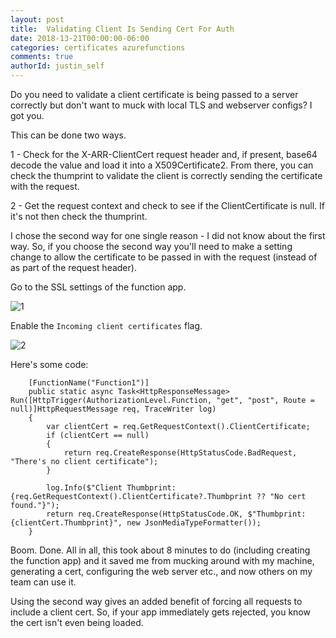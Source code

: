 ```yaml
---
layout: post
title:  Validating Client Is Sending Cert For Auth
date: 2018-13-21T00:00:00-06:00
categories: certificates azurefunctions
comments: true
authorId: justin_self
---
```


Do you need to validate a client certificate is being passed to a server correctly but don't want to muck with local TLS and webserver configs? I got you.

<!-- more -->

[1]: https://imgur.com/ehuVZqx.png
[2]: https://imgur.com/knx5FJd.png

This can be done two ways.

1 - Check for the X-ARR-ClientCert request header and, if present, base64 decode the value and load it into a X509Certificate2. From there, you can check the thumprint to validate the client is correctly sending the certificate with the request.

2 - Get the request context and check to see if the ClientCertificate is null. If it's not then check the thumprint.

I chose the second way for one single reason - I did not know about the first way. So, if you choose the second way you'll need to make a setting change to allow the certificate to be passed in with the request (instead of as part of the request header).

Go to the SSL settings of the function app.

![1]

Enable the `Incoming client certificates` flag.

![2]

Here's some code:

        [FunctionName("Function1")]
        public static async Task<HttpResponseMessage> Run([HttpTrigger(AuthorizationLevel.Function, "get", "post", Route = null)]HttpRequestMessage req, TraceWriter log)
        {
            var clientCert = req.GetRequestContext().ClientCertificate;
            if (clientCert == null)
            {
                return req.CreateResponse(HttpStatusCode.BadRequest, "There's no client certificate");
            }

            log.Info($"Client Thumbprint: {req.GetRequestContext().ClientCertificate?.Thumbprint ?? "No cert found."}");
            return req.CreateResponse(HttpStatusCode.OK, $"Thumbprint: {clientCert.Thumbprint}", new JsonMediaTypeFormatter());
        }


Boom. Done. All in all, this took about 8 minutes to do (including creating the function app) and it saved me from mucking around with my machine, generating a cert, configuring the web server etc., and now others on my team can use it.

Using the second way gives an added benefit of forcing all requests to include a client cert. So, if your app immediately gets rejected, you know the cert isn't even being loaded.
